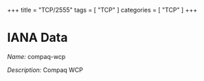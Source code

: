 +++
title = "TCP/2555"
tags = [ "TCP" ]
categories = [ "TCP" ]
+++

# IANA Data

_Name:_ compaq-wcp

_Description:_ Compaq WCP

